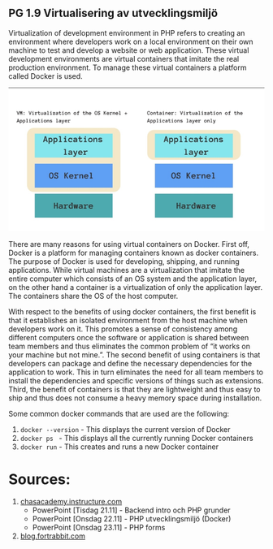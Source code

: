 ## PG 1.9 Virtualisering av utvecklingsmiljö
Virtualization of development environment in PHP refers to creating an environment where developers work on a local environment on their own machine to test and develop a website or web application. These virtual development environments are virtual containers that imitate the real production environment. To manage these virtual containers a platform called Docker is used.

<p align = "center">
    <img src="../assets/virtual-container.png">
</p>  

There are many reasons for using virtual containers on Docker. First off, Docker is a platform for managing containers known as docker containers. The purpose of Docker is used for  developing, shipping, and running applications. While virtual machines are a virtualization that imitate the entire computer which consists of an OS system and the application layer, on the other hand a container is a virtualization of only the application layer. The containers share the OS of the host computer. 

With respect to the benefits of using docker containers, the first benefit is that it establishes an isolated environment from the host machine when developers work on it. This promotes a sense of consistency among different computers once the software or application is shared between team members and thus eliminates the common problem of “it works on your machine but not mine.”. The second benefit of using containers is that developers can package and define the necessary dependencies for the application to work. This in turn eliminates the need for all team members to install the dependencies and specific versions of things such as extensions. Third, the benefit of containers is that they are lightweight and thus easy to ship and thus does not consume a heavy memory space during installation.

Some common docker commands that are used are the following:
1. ```docker --version``` - This  displays the current version of Docker 
2. ```docker ps ``` - This  displays all the currently running Docker containers 
3. ```docker run``` - This  creates and runs a new Docker container

# **Sources**:  

1. [chasacademy.instructure.com](https://chasacademy.instructure.com/)
    - PowerPoint [Tisdag 21.11] - Backend intro och PHP grunder
    - PowerPoint [Onsdag 22.11] - PHP utvecklingsmiljö (Docker)
    - PowerPoint [Onsdag 23.11] - PHP forms
2. [blog.fortrabbit.com](https://blog.fortrabbit.com/tools-for-php-development-local-dev-site-setup)